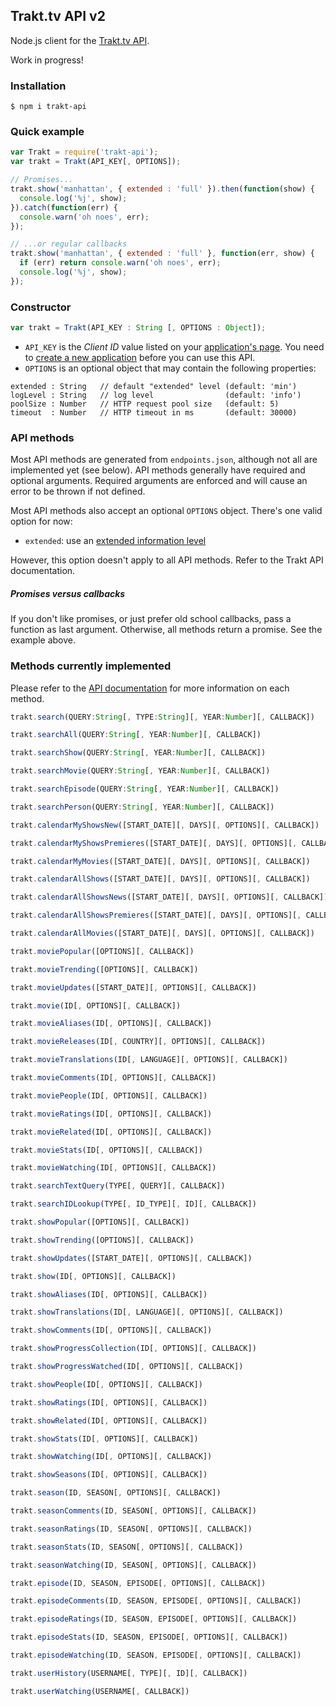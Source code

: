 ## Trakt.tv API v2

Node.js client for the [Trakt.tv API](http://docs.trakt.apiary.io/).

Work in progress!

### Installation

```
$ npm i trakt-api
```

### Quick example

```javascript
var Trakt = require('trakt-api');
var trakt = Trakt(API_KEY[, OPTIONS]);

// Promises...
trakt.show('manhattan', { extended : 'full' }).then(function(show) {
  console.log('%j', show);
}).catch(function(err) {
  console.warn('oh noes', err);
});

// ...or regular callbacks
trakt.show('manhattan', { extended : 'full' }, function(err, show) {
  if (err) return console.warn('oh noes', err);
  console.log('%j', show);
});
```

### Constructor

```javascript
var trakt = Trakt(API_KEY : String [, OPTIONS : Object]);
```

* `API_KEY` is the _Client ID_ value listed on your [application's page](https://trakt.tv/oauth/applications). You need to [create a new application](https://trakt.tv/oauth/applications/new) before you can use this API.
* `OPTIONS` is an optional object that may contain the following properties:

```
extended : String   // default "extended" level (default: 'min')
logLevel : String   // log level                (default: 'info')
poolSize : Number   // HTTP request pool size   (default: 5)
timeout  : Number   // HTTP timeout in ms       (default: 30000)
```

### API methods

Most API methods are generated from `endpoints.json`, although not all are implemented yet (see below). API methods generally have required and optional arguments. Required arguments are enforced and will cause an error to be thrown if not defined.

Most API methods also accept an optional `OPTIONS` object. There's one valid option for now:

* `extended`: use an [extended information level](http://docs.trakt.apiary.io/#introduction/extended-info)

However, this option doesn't apply to all API methods. Refer to the Trakt API documentation.

##### Promises versus callbacks

If you don't like promises, or just prefer old school callbacks, pass a function as last argument. Otherwise, all methods return a promise. See the example above.

### Methods currently implemented

Please refer to the [API documentation](http://docs.trakt.apiary.io/) for more information on each method.

```javascript
trakt.search(QUERY:String[, TYPE:String][, YEAR:Number][, CALLBACK])

trakt.searchAll(QUERY:String[, YEAR:Number][, CALLBACK])

trakt.searchShow(QUERY:String[, YEAR:Number][, CALLBACK])

trakt.searchMovie(QUERY:String[, YEAR:Number][, CALLBACK])

trakt.searchEpisode(QUERY:String[, YEAR:Number][, CALLBACK])

trakt.searchPerson(QUERY:String[, YEAR:Number][, CALLBACK])

trakt.calendarMyShowsNew([START_DATE][, DAYS][, OPTIONS][, CALLBACK])

trakt.calendarMyShowsPremieres([START_DATE][, DAYS][, OPTIONS][, CALLBACK])

trakt.calendarMyMovies([START_DATE][, DAYS][, OPTIONS][, CALLBACK])

trakt.calendarAllShows([START_DATE][, DAYS][, OPTIONS][, CALLBACK])

trakt.calendarAllShowsNews([START_DATE][, DAYS][, OPTIONS][, CALLBACK])

trakt.calendarAllShowsPremieres([START_DATE][, DAYS][, OPTIONS][, CALLBACK])

trakt.calendarAllMovies([START_DATE][, DAYS][, OPTIONS][, CALLBACK])

trakt.moviePopular([OPTIONS][, CALLBACK])

trakt.movieTrending([OPTIONS][, CALLBACK])

trakt.movieUpdates([START_DATE][, OPTIONS][, CALLBACK])

trakt.movie(ID[, OPTIONS][, CALLBACK])

trakt.movieAliases(ID[, OPTIONS][, CALLBACK])

trakt.movieReleases(ID[, COUNTRY][, OPTIONS][, CALLBACK])

trakt.movieTranslations(ID[, LANGUAGE][, OPTIONS][, CALLBACK])

trakt.movieComments(ID[, OPTIONS][, CALLBACK])

trakt.moviePeople(ID[, OPTIONS][, CALLBACK])

trakt.movieRatings(ID[, OPTIONS][, CALLBACK])

trakt.movieRelated(ID[, OPTIONS][, CALLBACK])

trakt.movieStats(ID[, OPTIONS][, CALLBACK])

trakt.movieWatching(ID[, OPTIONS][, CALLBACK])

trakt.searchTextQuery(TYPE[, QUERY][, CALLBACK])

trakt.searchIDLookup(TYPE[, ID_TYPE][, ID][, CALLBACK])

trakt.showPopular([OPTIONS][, CALLBACK])

trakt.showTrending([OPTIONS][, CALLBACK])

trakt.showUpdates([START_DATE][, OPTIONS][, CALLBACK])

trakt.show(ID[, OPTIONS][, CALLBACK])

trakt.showAliases(ID[, OPTIONS][, CALLBACK])

trakt.showTranslations(ID[, LANGUAGE][, OPTIONS][, CALLBACK])

trakt.showComments(ID[, OPTIONS][, CALLBACK])

trakt.showProgressCollection(ID[, OPTIONS][, CALLBACK])

trakt.showProgressWatched(ID[, OPTIONS][, CALLBACK])

trakt.showPeople(ID[, OPTIONS][, CALLBACK])

trakt.showRatings(ID[, OPTIONS][, CALLBACK])

trakt.showRelated(ID[, OPTIONS][, CALLBACK])

trakt.showStats(ID[, OPTIONS][, CALLBACK])

trakt.showWatching(ID[, OPTIONS][, CALLBACK])

trakt.showSeasons(ID[, OPTIONS][, CALLBACK])

trakt.season(ID, SEASON[, OPTIONS][, CALLBACK])

trakt.seasonComments(ID, SEASON[, OPTIONS][, CALLBACK])

trakt.seasonRatings(ID, SEASON[, OPTIONS][, CALLBACK])

trakt.seasonStats(ID, SEASON[, OPTIONS][, CALLBACK])

trakt.seasonWatching(ID, SEASON[, OPTIONS][, CALLBACK])

trakt.episode(ID, SEASON, EPISODE[, OPTIONS][, CALLBACK])

trakt.episodeComments(ID, SEASON, EPISODE[, OPTIONS][, CALLBACK])

trakt.episodeRatings(ID, SEASON, EPISODE[, OPTIONS][, CALLBACK])

trakt.episodeStats(ID, SEASON, EPISODE[, OPTIONS][, CALLBACK])

trakt.episodeWatching(ID, SEASON, EPISODE[, OPTIONS][, CALLBACK])

trakt.userHistory(USERNAME[, TYPE][, ID][, CALLBACK])

trakt.userWatching(USERNAME[, CALLBACK])

```
